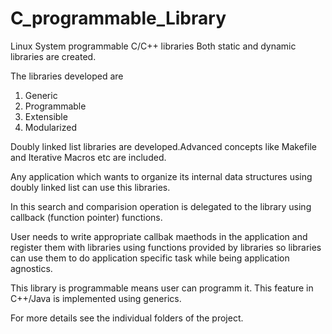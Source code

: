 # C_programmable_Library

Linux System programmable C/C++ libraries
Both static and dynamic libraries are created.

The libraries developed are
1) Generic
2) Programmable
3) Extensible
4) Modularized 

Doubly linked list libraries are developed.Advanced concepts like Makefile and 
Iterative Macros etc are included.

Any application which wants to organize its internal data structures using doubly linked 
list can use this libraries.

In this search and comparision operation is delegated to the library using callback
(function pointer) functions.

User needs to write appropriate callbak maethods in the application and register them with 
libraries using functions provided by libraries so libraries can use them to do application 
specific task while being application agnostics.

This library is programmable means user can programm it. This feature in C++/Java is implemented 
using generics.

For more details see the individual folders of the project.




